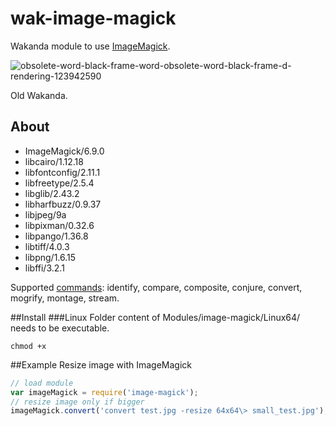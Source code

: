 wak-image-magick
================

Wakanda module to use [ImageMagick](http://www.imagemagick.org).

![obsolete-word-black-frame-word-obsolete-word-black-frame-d-rendering-123942590](https://user-images.githubusercontent.com/1725068/78463940-29122280-771e-11ea-8be8-a7830725403e.jpg)

Old Wakanda.

About
-----
* ImageMagick/6.9.0
* libcairo/1.12.18
* libfontconfig/2.11.1
* libfreetype/2.5.4
* libglib/2.43.2
* libharfbuzz/0.9.37
* libjpeg/9a
* libpixman/0.32.6
* libpango/1.36.8
* libtiff/4.0.3
* libpng/1.6.15
* libffi/3.2.1

Supported [commands](http://www.imagemagick.org/script/command-line-tools.php): identify, compare, composite, conjure, convert, mogrify, montage, stream.

##Install
###Linux
Folder content of Modules/image-magick/Linux64/ needs to be executable.
```
chmod +x
```

##Example
Resize image with ImageMagick
```javascript
// load module
var imageMagick = require('image-magick');
// resize image only if bigger
imageMagick.convert('convert test.jpg -resize 64x64\> small_test.jpg');
```
